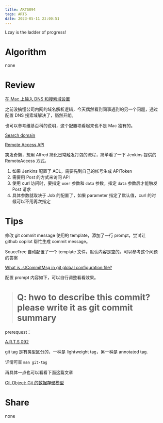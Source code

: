 ```yaml
---
title: ARTS094
tags: ARTS
date: 2023-05-11 23:00:51
---
```


Lzay is the ladder of progress!

<!--more-->

# Algorithm

none

# Review

[在 Mac 上输入 DNS 和搜索域设置](https://support.apple.com/zh-cn/guide/mac-help/mh141272/mac)

之前没搞懂公司内网的域名解析逻辑，今天偶然看到同事遇到的另一个问题，通过配置 DNS 搜索域解决了，豁然开朗。

也可以参考维基百科的说明，这个配置项看起来也不是 Mac 独有的。

[Search domain](https://en.wikipedia.org/wiki/Search_domain)

[Remote Access API](https://www.jenkins.io/doc/book/using/remote-access-api/)

突发奇懒，想用 Alfred 简化日常触发打包的流程，简单看了一下 Jenkins 提供的 RemoteAccess 方式。

1. 如果 Jenkins 配置了 ACL，需要先到自己的帐号生成 APIToken
2. 需要用 Post 的方式来访问 API
3. 使用 curl 访问时，要指定 `user` 参数和 `data` 参数，指定 `data` 参数后才能触发 Post 请求
4. 具体参数就取决于 Job 的配置了，如果 parameter 指定了默认值，curl 的时候可以不用再次指定

# Tips

修改 git commit message 使用的 template，添加了一行 prompt，尝试让 github copilot 帮忙生成 commit message。

SouceTree 自动配置了一个 template 文件，默认内容是空的。可以参考这个问题的答案

[What is .stCommitMsg in git global configuration file?](https://stackoverflow.com/a/40817750/3819519)

配置 prompt 内容如下，可以自行调整看看效果。

> # Q: hwo to describe this commit? please write it as git commit summary
>

prerequest：

 [A.R.T.S 092](/2023/04/18/ARTS092)

git tag 是有类型区分的，一种是 lightweight tag，另一种是 annotated tag.

详情可查 `man git-tag`

再具体一点也可以看看下面这篇文章

[Git Object: Git 的数据存储模型](https://zhuanlan.zhihu.com/p/351557158)

# Share

none
